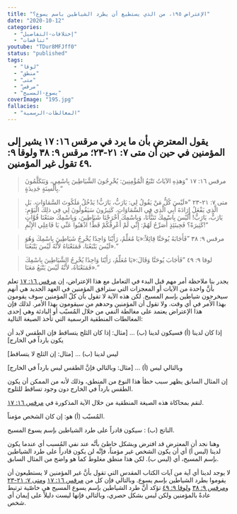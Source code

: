 ```yaml
---
title: "الإعتراض ١٩٥، من الذي يستطيع أن يطرد الشياطين باسم يسوع؟"
date: "2020-10-12"
categories:
  - "إختلافات-التفاصيل"
  - "تناقضات"
youtube: "TDur8MFJff0"
status: "published"
tags:
  - "لوقا"
  - "منطق"
  - "متى"
  - "مرقس"
  - "يسوع-المسيح"
coverImage: "195.jpg"
fallacies:
  - "المغالطات-الرسمية"
---
```


## **يقول المعترض بأن ما يرد في مرقس ١٦: ١٧ يشير إلى المؤمنين في حين أن متى ٧: ٢١-٢٣؛ مرقس ٩: ٣٨ ولوقا ٩: ٤٩ تقول غير المؤمنين.**

> مرقس ١٦: ١٧ ”وَهذِهِ الآيَاتُ تَتْبَعُ الْمُؤْمِنِينَ: يُخْرِجُونَ الشَّيَاطِينَ بِاسْمِي، وَيَتَكَلَّمُونَ بِأَلْسِنَةٍ جَدِيدَةٍ.“

> متى ٧: ٢١-٢٣ ”«لَيْسَ كُلُّ مَنْ يَقُولُ لِي: يَارَبُّ، يَارَبُّ! يَدْخُلُ مَلَكُوتَ السَّمَاوَاتِ. بَلِ الَّذِي يَفْعَلُ إِرَادَةَ أَبِي الَّذِي فِي السَّمَاوَاتِ. كَثِيرُونَ سَيَقُولُونَ لِي فِي ذلِكَ الْيَوْمِ: يَارَبُّ، يَارَبُّ! أَلَيْسَ بِاسْمِكَ تَنَبَّأْنَا، وَبِاسْمِكَ أَخْرَجْنَا شَيَاطِينَ، وَبِاسْمِكَ صَنَعْنَا قُوَّاتٍ كَثِيرَةً؟ فَحِينَئِذٍ أُصَرِّحُ لَهُمْ: إِنِّي لَمْ أَعْرِفْكُمْ قَطُّ! اذْهَبُوا عَنِّي يَا فَاعِلِي الإِثْمِ!“

> مرقس ٩: ٣٨ ”فَأَجَابَهُ يُوحَنَّا قِائِلاً:«يَا مُعَلِّمُ، رَأَيْنَا وَاحِدًا يُخْرِجُ شَيَاطِينَ بِاسْمِكَ وَهُوَ لَيْسَ يَتْبَعُنَا، فَمَنَعْنَاهُ لأَنَّهُ لَيْسَ يَتْبَعُنَا».“

> لوقا ٩: ٤٩ ”فَأجَابَ يُوحَنَّا وَقَالَ:«يَا مُعَلِّمُ، رَأَيْنَا وَاحِدًا يُخْرِجُ الشَّيَاطِينَ بِاسْمِكَ فَمَنَعْنَاهُ، لأَنَّهُ لَيْسَ يَتْبَعُ مَعَنَا».“

يجدر بنا ملاحظة أمر مهم قبل البدء في التعامل مع هذا الإعتراض، إن [مرقس ١٦: ١٧](https://biblia.com/books/ar-vandyke/mk16.17) تعلم بأنَّ واحدة من الآيات أو المعجزات التي سترافق المؤمنين في العهد الجديد هي أنهم سيخرجون شياطين بإسم المسيح. لكن هذه الآية لا تقول بأن كلّ المؤمنين سوف يقومون بهذا الأمر في أي وقت. ولا تقول أن المؤمنين وحدهم من سيقومون بهذا الأمر. لذلك فإن هذا الإعتراض يعتمد على مغالطة النفي من خلال المُسبّب أو البادئة وهي إحدى المغالطات المنطقية الرسمية التي تأخذ الصيغة التالية:

إذا كان لدينا (أ) فسيكون لدينا (ب) … \[مثال: إذا كان الثلح يتساقط فإن الطقس لابد أن يكون بارداً في الخارج\]

ليس لدينا (ب) … \[مثال: إن الثلج لا يتساقط\]

وبالتالي ليس (أ) … \[مثال: وبالتالي فإنَّ الطقس ليس بارداً في الخارج\]

إن المثال السابق يظهر سبب خطأ هذا النوع من المنطق، وذلك لأنه من الممكن أن يكون الطقس بارداً في الخارج دون وجود تساقط للثلوج.

لنقم بمحاكاة هذه الصيغة المنطقية من خلال الآية المذكورة في [مرقس ١٦: ١٧](https://biblia.com/books/ar-vandyke/mk16.17).

المُسبّب (أ) هو: إن كان الشخص مؤمناً.

الناتج (ب) : سيكون قادراً على طرد الشياطين بإسم يسوع المسيح.

وهنا نجد أن المعترض قد افترض وبشكل خاطئ بأنَّه عند نفي المُسبب أي عندما يكون لدينا (ليس أ) أي أن يكون الشخص غير مؤمناً، فإنَّه لن يكون قادراً على طرد الشياطين بإسم المسيح، أي (ليس ب). لكن هذا منطق مغلوط كما هو واضح من المثال السابق.

لا يوجد لدينا أي آية من آيات الكتاب المقدس التي تقول بأنَّ غير المؤمنين لا يستطيعون أن يقوموا بطرد الشياطين بإسم يسوع. وبالتالي فإن كل من [مرقس ١٦: ١٧](https://biblia.com/books/ar-vandyke/mk16.17) و[متى ٧: ٢١-٢٣](https://biblia.com/books/ar-vandyke/mt7.21-23) و[مرقس ٩: ٣٨](https://biblia.com/books/ar-vandyke/mk38.9) و[لوقا ٩: ٤٩](https://biblia.com/books/ar-vandyke/lk9.49) تؤكد أنَّ طرد الشياطين بإسم يسوع المسيح هي خاصّية ترتبط عادةً بالمؤمنين ولكن ليس بشكل حصري، وبالتالي فإنها ليست دليلاً على إيمان أي شخص.
